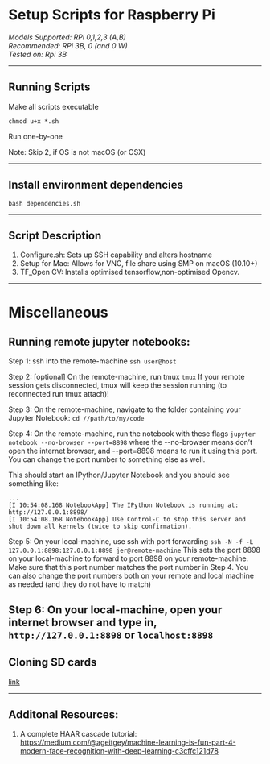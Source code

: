 # Setup Scripts for Raspberry Pi

_Models Supported: RPi 0,1,2,3 (A,B)_  
_Recommended: RPi 3B, 0 (and 0 W)_  
_Tested on: Rpi 3B_

____________

## Running Scripts

Make all scripts executable

```
chmod u+x *.sh
```

Run one-by-one

Note: Skip 2, if OS is not macOS (or OSX)

____________

## Install environment dependencies

 `bash dependencies.sh`

____________

## Script Description

1. Configure.sh: Sets up SSH capability and alters hostname
2. Setup for Mac: Allows for VNC, file share using SMP on macOS (10.10+)
3. TF_Open CV: Installs optimised tensorflow,non-optimised Opencv.


-------

# Miscellaneous

## Running remote jupyter notebooks:

Step 1: ssh into the remote-machine
`ssh user@host`

Step 2: [optional] On the remote-machine, run tmux
`tmux`
If your remote session gets disconnected, tmux will keep the session running (to reconnected run tmux attach)!

Step 3: On the remote-machine, navigate to the folder containing your Jupyter Notebook:
`cd //path/to/my/code`

Step 4: On the remote-machine, run the notebook with these flags
`jupyter notebook --no-browser --port=8898`
where the --no-browser means don’t open the internet browser, and --port=8898 means to run it using this port. You can change the port number to something else as well.

This should start an IPython/Jupyter Notebook and you should see something like:
```
...
[I 10:54:08.168 NotebookApp] The IPython Notebook is running at: http://127.0.0.1:8898/
[I 10:54:08.168 NotebookApp] Use Control-C to stop this server and shut down all kernels (twice to skip confirmation).
```

Step 5: On your local-machine, use ssh with port forwarding
`ssh -N -f -L 127.0.0.1:8898:127.0.0.1:8898 jer@remote-machine`
This sets the port 8898 on your local-machine to forward to port 8898 on your remote-machine. Make sure that this port number matches the port number in Step 4. You can also change the port numbers both on your remote and local machine as needed (and they do not have to match)

Step 6: On your local-machine, open your internet browser and type in,
`http://127.0.0.1:8898`
or
`localhost:8898`
----

## Cloning SD cards

[link](https://medium.com/a-swift-misadventure/backing-up-your-raspberry-pi-sd-card-on-mac-the-simple-way-398a630f899c)

----

## Additonal Resources:

1. A complete HAAR cascade tutorial: https://medium.com/@ageitgey/machine-learning-is-fun-part-4-modern-face-recognition-with-deep-learning-c3cffc121d78
